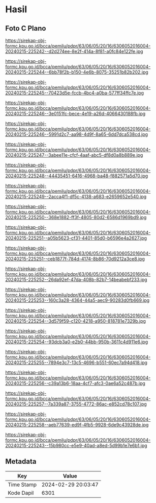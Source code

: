 # Hasil

## Foto C Plano

https://sirekap-obj-formc.kpu.go.id/bcca/pemilu/pdpr/63/06/05/20/16/6306052016004-20240215-225242--d2d274ee-8e2f-414a-8f81-a0fc84e122fe.jpg

https://sirekap-obj-formc.kpu.go.id/bcca/pemilu/pdpr/63/06/05/20/16/6306052016004-20240215-225244--6bb78f2b-b150-4e6b-8075-35251b82b202.jpg

https://sirekap-obj-formc.kpu.go.id/bcca/pemilu/pdpr/63/06/05/20/16/6306052016004-20240215-225245--70423d5e-fccb-4bc4-a0ba-577ff34ffc7e.jpg

https://sirekap-obj-formc.kpu.go.id/bcca/pemilu/pdpr/63/06/05/20/16/6306052016004-20240215-225246--3e0151fc-bece-4e19-a26d-4066430188fb.jpg

https://sirekap-obj-formc.kpu.go.id/bcca/pemilu/pdpr/63/06/05/20/16/6306052016004-20240215-225246--5991d2c7-aa98-4d9f-8a65-6dd7dca538cd.jpg

https://sirekap-obj-formc.kpu.go.id/bcca/pemilu/pdpr/63/06/05/20/16/6306052016004-20240215-225247--3abee11e-cfcf-4aaf-abc5-df8d0a8b889e.jpg

https://sirekap-obj-formc.kpu.go.id/bcca/pemilu/pdpr/63/06/05/20/16/6306052016004-20240215-225248--44435451-6416-4968-ba48-f882571a5d70.jpg

https://sirekap-obj-formc.kpu.go.id/bcca/pemilu/pdpr/63/06/05/20/16/6306052016004-20240215-225249--2acca4f1-df5c-4138-a683-e2659652e540.jpg

https://sirekap-obj-formc.kpu.go.id/bcca/pemilu/pdpr/63/06/05/20/16/6306052016004-20240215-225250--368e1882-ff3f-4805-80d2-6586d1969bd9.jpg

https://sirekap-obj-formc.kpu.go.id/bcca/pemilu/pdpr/63/06/05/20/16/6306052016004-20240215-225251--a05b5623-cf31-4401-85d0-b6596e4a2627.jpg

https://sirekap-obj-formc.kpu.go.id/bcca/pemilu/pdpr/63/06/05/20/16/6306052016004-20240215-225251--ceb1877f-784d-4174-8b86-70d9212a3ce8.jpg

https://sirekap-obj-formc.kpu.go.id/bcca/pemilu/pdpr/63/06/05/20/16/6306052016004-20240215-225252--26da92ef-47da-408b-82b7-14beabebf233.jpg

https://sirekap-obj-formc.kpu.go.id/bcca/pemilu/pdpr/63/06/05/20/16/6306052016004-20240215-225253--160c3a28-4364-44a5-aec9-90283d0fb669.jpg

https://sirekap-obj-formc.kpu.go.id/bcca/pemilu/pdpr/63/06/05/20/16/6306052016004-20240215-225254--3d579f59-c120-4218-a950-818781e7329b.jpg

https://sirekap-obj-formc.kpu.go.id/bcca/pemilu/pdpr/63/06/05/20/16/6306052016004-20240215-225254--93dcb3a0-e2b0-44bb-950b-3611c4d911e6.jpg

https://sirekap-obj-formc.kpu.go.id/bcca/pemilu/pdpr/63/06/05/20/16/6306052016004-20240215-225255--7894e3c7-13c5-4696-b551-60ec7a94d418.jpg

https://sirekap-obj-formc.kpu.go.id/bcca/pemilu/pdpr/63/06/05/20/16/6306052016004-20240215-225256--c39a13b6-18aa-4cf7-afc3-0ae6a52c487b.jpg

https://sirekap-obj-formc.kpu.go.id/bcca/pemilu/pdpr/63/06/05/20/16/6306052016004-20240215-225257--7a339a87-3755-4772-86ac-e852cd78c107.jpg

https://sirekap-obj-formc.kpu.go.id/bcca/pemilu/pdpr/63/06/05/20/16/6306052016004-20240215-225258--aeb77639-ed9f-4fb5-9928-6de9c43928de.jpg

https://sirekap-obj-formc.kpu.go.id/bcca/pemilu/pdpr/63/06/05/20/16/6306052016004-20240215-225243--15b980cc-e5e9-40ad-a8ed-5d99b1e7e6b1.jpg


## Metadata

| Key        | Value               |
| ---------- | ------------------- |
| Time Stamp | 2024-02-29 20:03:47 |
| Kode Dapil | 6301                |



